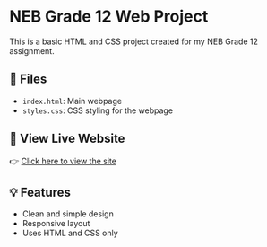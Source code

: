 # NEB Grade 12 Web Project

This is a basic HTML and CSS project created for my NEB Grade 12 assignment.

## 📁 Files
- `index.html`: Main webpage
- `styles.css`: CSS styling for the webpage

## 🚀 View Live Website
👉 [Click here to view the site](https://mallikaneupane.github.io/Neb-11-/)

## 💡 Features
- Clean and simple design
- Responsive layout
- Uses HTML and CSS only
